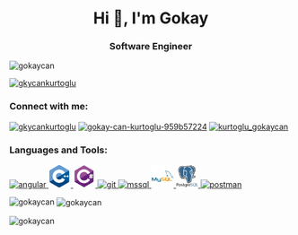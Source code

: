 <h1 align="center">Hi 👋, I'm Gokay</h1>
<h3 align="center">Software Engineer</h3>

<p align="left"> <img src="https://komarev.com/ghpvc/?username=gokaycan&label=Profile%20views&color=0e75b6&style=flat" alt="gokaycan" /> </p>

<p align="left"> <a href="https://twitter.com/gkycankurtoglu" target="blank"><img src="https://img.shields.io/twitter/follow/gkycankurtoglu?logo=twitter&style=for-the-badge" alt="gkycankurtoglu" /></a> </p>

<h3 align="left">Connect with me:</h3>
<p align="left">
<a href="https://twitter.com/gkycankurtoglu" target="blank"><img align="center" src="https://raw.githubusercontent.com/rahuldkjain/github-profile-readme-generator/master/src/images/icons/Social/twitter.svg" alt="gkycankurtoglu" height="30" width="40" /></a>
<a href="https://linkedin.com/in/gokay-can-kurtoglu-959b57224" target="blank"><img align="center" src="https://raw.githubusercontent.com/rahuldkjain/github-profile-readme-generator/master/src/images/icons/Social/linked-in-alt.svg" alt="gokay-can-kurtoglu-959b57224" height="30" width="40" /></a>
<a href="https://instagram.com/kurtoglu_gokaycan" target="blank"><img align="center" src="https://raw.githubusercontent.com/rahuldkjain/github-profile-readme-generator/master/src/images/icons/Social/instagram.svg" alt="kurtoglu_gokaycan" height="30" width="40" /></a>
</p>

<h3 align="left">Languages and Tools:</h3>
<p align="left"> <a href="https://angular.io" target="_blank" rel="noreferrer"> <img src="https://angular.io/assets/images/logos/angular/angular.svg" alt="angular" width="40" height="40"/> </a> <a href="https://www.w3schools.com/cpp/" target="_blank" rel="noreferrer"> <img src="https://raw.githubusercontent.com/devicons/devicon/master/icons/cplusplus/cplusplus-original.svg" alt="cplusplus" width="40" height="40"/> </a> <a href="https://www.w3schools.com/cs/" target="_blank" rel="noreferrer"> <img src="https://raw.githubusercontent.com/devicons/devicon/master/icons/csharp/csharp-original.svg" alt="csharp" width="40" height="40"/> </a> <a href="https://git-scm.com/" target="_blank" rel="noreferrer"> <img src="https://www.vectorlogo.zone/logos/git-scm/git-scm-icon.svg" alt="git" width="40" height="40"/> </a> <a href="https://www.microsoft.com/en-us/sql-server" target="_blank" rel="noreferrer"> <img src="https://www.svgrepo.com/show/303229/microsoft-sql-server-logo.svg" alt="mssql" width="40" height="40"/> </a> <a href="https://www.mysql.com/" target="_blank" rel="noreferrer"> <img src="https://raw.githubusercontent.com/devicons/devicon/master/icons/mysql/mysql-original-wordmark.svg" alt="mysql" width="40" height="40"/> </a> <a href="https://www.postgresql.org" target="_blank" rel="noreferrer"> <img src="https://raw.githubusercontent.com/devicons/devicon/master/icons/postgresql/postgresql-original-wordmark.svg" alt="postgresql" width="40" height="40"/> </a> <a href="https://postman.com" target="_blank" rel="noreferrer"> <img src="https://www.vectorlogo.zone/logos/getpostman/getpostman-icon.svg" alt="postman" width="40" height="40"/> </a> </p>

<p><img align="left" src="https://github-readme-stats.vercel.app/api/top-langs?username=gokaycan&show_icons=true&locale=en&layout=compact" alt="gokaycan" /></p>

<p>&nbsp;<img align="center" src="https://github-readme-stats.vercel.app/api?username=gokaycan&show_icons=true&locale=en" alt="gokaycan" /></p>

<p><img align="center" src="https://github-readme-streak-stats.herokuapp.com/?user=gokaycan&" alt="gokaycan" /></p>






<!--# Hi there, I'm Gokay
<br><br>
[![website](./img/twitter-light.svg)](https://twitter.com/GkycanKurtoglu#gh-light-mode-only)
[![website](./img/twitter-dark.svg)](https://twitter.com/GkycanKurtoglu#gh-dark-mode-only)
&nbsp;&nbsp;
[![website](./img/linkedin-light.svg)](https://www.linkedin.com/in/gokay-can-kurtoglu-959b57224/#gh-light-mode-only)
[![website](./img/linkedin-dark.svg)](https://www.linkedin.com/in/gokay-can-kurtoglu-959b57224/#gh-dark-mode-only)
&nbsp;&nbsp;
[![website](./img/instagram-light.svg)](https://www.instagram.com/kurtoglu_gokaycan/#gh-light-mode-only)
[![website](./img/instagram-dark.svg)](https://www.instagram.com/kurtoglu_gokaycan/#gh-dark-mode-only)
<br><br>
[![Visitor](https://visitor-badge.laobi.icu/badge?page_id=gokaycan)](#)
<img align="left" src="https://github-readme-stats.vercel.app/api?username=gokaycan&theme=blue-green">-->

